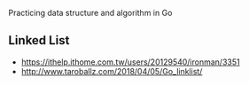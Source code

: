Practicing data structure and algorithm in Go

## Linked List

- https://ithelp.ithome.com.tw/users/20129540/ironman/3351
- http://www.taroballz.com/2018/04/05/Go_linklist/
